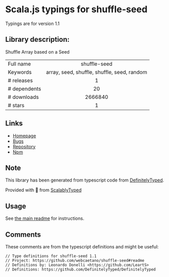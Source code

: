 
# Scala.js typings for shuffle-seed

Typings are for version 1.1

## Library description:
Shuffle Array based on a Seed

|                    |                 |
| ------------------ | :-------------: |
| Full name          | shuffle-seed |
| Keywords           | array, seed, shuffle, shuffle, seed, random |
| # releases         | 1 |
| # dependents       | 20 |
| # downloads        | 2666840 |
| # stars            | 1 |

## Links
- [Homepage](https://github.com/webcaetano/shuffle-seed#readme)
- [Bugs](https://github.com/webcaetano/shuffle-seed/issues)
- [Repository](https://github.com/webcaetano/shuffle-seed)
- [Npm](https://www.npmjs.com/package/shuffle-seed)
    


## Note
This library has been generated from typescript code from [DefinitelyTyped](https://definitelytyped.org).

Provided with :purple_heart: from [ScalablyTyped](https://github.com/oyvindberg/ScalablyTyped)

## Usage
See [the main readme](../../readme.md) for instructions.

## Comments

These comments are from the typescript definitions and might be useful:
```
// Type definitions for shuffle-seed 1.1
// Project: https://github.com/webcaetano/shuffle-seed#readme
// Definitions by: Leonardo Donelli <https://github.com/LeartS>
// Definitions: https://github.com/DefinitelyTyped/DefinitelyTyped

```

